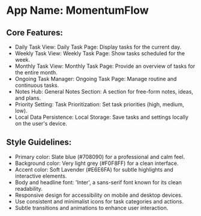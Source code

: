 # **App Name**: MomentumFlow

## Core Features:

- Daily Task View: Daily Task Page: Display tasks for the current day.
- Weekly Task View: Weekly Task Page: Show tasks scheduled for the week.
- Monthly Task View: Monthly Task Page: Provide an overview of tasks for the entire month.
- Ongoing Task Manager: Ongoing Task Page: Manage routine and continuous tasks.
- Notes Hub: General Notes Section: A section for free-form notes, ideas, and plans.
- Priority Setting: Task Prioritization: Set task priorities (high, medium, low).
- Local Data Persistence: Local Storage: Save tasks and settings locally on the user's device.

## Style Guidelines:

- Primary color: Slate blue (#708090) for a professional and calm feel.
- Background color: Very light grey (#F0F8FF) for a clean interface.
- Accent color: Soft Lavender (#E6E6FA) for subtle highlights and interactive elements.
- Body and headline font: 'Inter', a sans-serif font known for its clean readability.
- Responsive design for accessibility on mobile and desktop devices.
- Use consistent and minimalist icons for task categories and actions.
- Subtle transitions and animations to enhance user interaction.